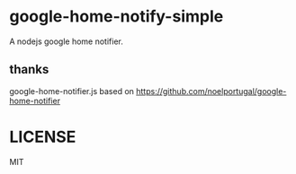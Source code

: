 # google-home-notify-simple
A nodejs google home notifier.

## thanks
google-home-notifier.js
based on https://github.com/noelportugal/google-home-notifier

# LICENSE
MIT
